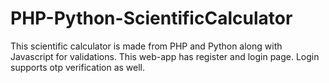# PHP-Python-ScientificCalculator
This scientific calculator is made from PHP and Python along with Javascript for validations. This web-app has register and login page. Login supports otp verification as well. 
